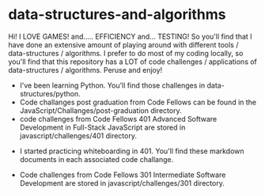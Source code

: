 # data-structures-and-algorithms
Hi! I LOVE GAMES! and..... EFFICIENCY and... TESTING! So you'll find that I have done an extensive amount of playing around with different tools / data-structures / algorithms. I prefer to do most of my coding locally, so you'll find that this repository has a LOT of code challenges / applications of data-structures / algorithms. Peruse and enjoy! 

- I've been learning Python. You'll find those challenges in data-structures/python.
- Code challanges post graduation from Code Fellows can be found in the JavaScript/Challanges/post-graduation directory.
- code challenges from Code Fellows 401 Advanced Software Development in Full-Stack JavaScript are stored in javascript/challenges/401 directory.
* I started practicing whiteboarding in 401. You'll find these markdown documents in each associated code challange.  
- Code challenges from Code Fellows 301 Intermediate Software Development are stored in javascript/challenges/301 directory.



